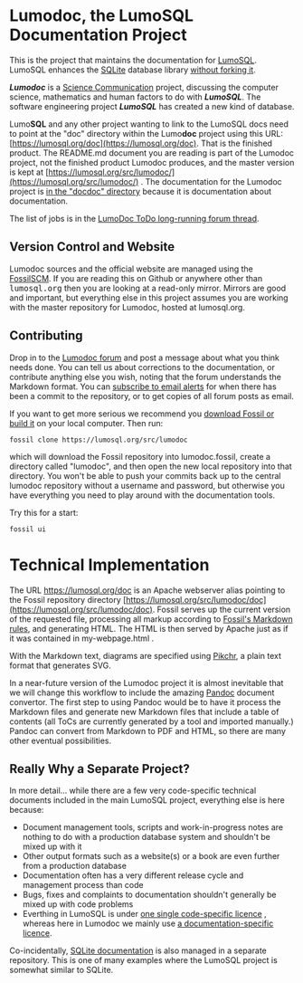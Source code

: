 # Lumodoc, the LumoSQL Documentation Project

This is the project that maintains the documentation for
[LumoSQL](https://lumosql.org/src/lumosql). LumoSQL enhances the
[SQLite](https://sqlite.org) database library 
[without forking it](https://lumosql.org/src/not-forking).

***Lumodoc*** is a [Science Communication](https://en.wikipedia.org/wiki/Science_communication) project,
discussing the computer science, mathematics and human factors to do with ***LumoSQL***.
The software engineering project ***LumoSQL*** has created a new kind of database.

Lumo**SQL** and any other project wanting to link to the LumoSQL docs need to point at the 
"doc" directory within the Lumo**doc** project using this URL: 
[https://lumosql.org/doc](https://lumosql.org/doc). That is the finished product.
The README.md document you are reading is part of the Lumodoc project, not the finished product
Lumodoc produces, and the master version is kept at
[https://lumosql.org/src/lumodoc/](https://lumosql.org/src/lumodoc/) . The documentation
for the Lumodoc project is [in the "docdoc" directory](https://lumosql.org/src/lumodoc/dir?name=docdoc)
because it is documentation about documentation.

The list of jobs is in the [LumoDoc ToDo long-running forum thread](https://lumosql.org/src/lumodoc/forumpost/8b2baecc9f).

## Version Control and Website

Lumodoc sources and the official website are managed using the
[Fossil](https://www.fossil-scm.org/)[SCM](https://en.wikipedia.org/Source_control_management). 
If you are reading this on Github or anywhere other than <tt>lumosql.org</tt> then you are 
looking at a read-only mirror. Mirrors are good and important, but everything else in this 
project assumes you are working with the master repository for Lumodoc, hosted at lumosql.org.

## Contributing

Drop in to the [Lumodoc forum](https://lumosql.org/src/lumodoc/forum) and post a message
about what you think needs done. You can tell us about corrections to the documentation,
or contribute anything else you wish, noting that the forum understands the Markdown format.
You can [subscribe to email alerts](https://lumosql.org/src/lumodoc/alerts) for when there
has been a commit to the repository, or to get copies of all forum posts as email.

If you want to get more serious we recommend you 
[download Fossil or build it](https://fossil-scm.org/home/doc/trunk/www/build.wiki) on your 
local computer. Then run:

```
fossil clone https://lumosql.org/src/lumodoc
```

which will download the Fossil repository into lumodoc.fossil, create a directory called "lumodoc",
and then open the new local repository into that directory. You won't be able to push your 
commits back up to the central lumodoc repository without a username and password, but otherwise
you have everything you need to play around with the documentation tools. 

Try this for a start:

```
fossil ui
```

# Technical Implementation

The URL https://lumosql.org/doc is an Apache webserver alias pointing to the Fossil repository
directory [https://lumosql.org/src/lumodoc/doc](https://lumosql.org/src/lumodoc/doc). 
Fossil serves up the current version of the requested file, processing all markup according to 
[Fossil's Markdown rules](https://fossil-scm.org/home/md_rules), and generating HTML. The
HTML is then served by Apache just as if it was contained in my-webpage.html .

With the Markdown text, diagrams are specified using 
[Pikchr](https://pikchr.org/home/doc/trunk/doc/examples.md), a plain text format that generates SVG.

In a near-future version of the Lumodoc project it is almost inevitable that we will change this
workflow to include the amazing [Pandoc](https://pandoc.org) document convertor. The first step
to using Pandoc would be to have it process the Markdown files and generate new Markdown files
that include a table of contents (all ToCs are currently generated by a tool and imported manually.)
Pandoc can convert from Markdown to PDF and HTML, so there are many other eventual possibilities.

## Really Why a Separate Project?

In more detail... while there are a few very code-specific technical documents
included in the main LumoSQL project, everything else is here because:

* Document management tools, scripts and work-in-progress notes are nothing to do with a production database system and shouldn't be mixed up with it
* Other output formats such as a website(s) or a book are even further from a production database
* Documentation often has a very different release cycle and management process than code
* Bugs, fixes and complaints to documentation shouldn't generally be mixed up with code problems
* Everthing in LumoSQL is under [one single code-specific licence](https://lumosql.org/src/lumosql/LICENCES/README.md) , whereas here in Lumodoc we mainly use [a documentation-specific licence](LICENCES/README.md).

Co-incidentally, 
[SQLite documentation](https://www.sqlite.org/docsrc/doc/trunk/README.md) is also
managed in a separate repository. This is one of many examples where the
LumoSQL project is somewhat similar to SQLite.


